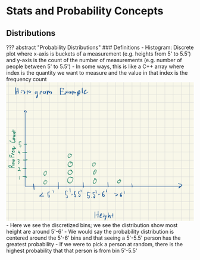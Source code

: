 # Stats and Probability Concepts

## Distributions
??? abstract "Probability Distributions"
    ### Definitions
    - Histogram: Discrete plot where x-axis is buckets of a measurement (e.g. heights from 5' to 5.5') and y-axis is the count of the number of measurements (e.g. number of people between 5' to 5.5')
        - In some ways, this is like a C++ array where index is the quantity we want to measure and the value in that index is the frequency count
    ![Histogram Example](../../assets/concepts/stats_and_probability/HistogramEx.png)
        - Here we see the discretized bins; we see the distribution show most height are around 5'-6'
        - We would say the probability distribution is centered around the 5'-6' bins and that seeing a 5'-5.5' person has the greatest probability
            - If we were to pick a person at random, there is the highest probability that that person is from bin 5'-5.5'
    
<!-- - Curve: 


Note: Histograms can approximate the curves/bins  -->

